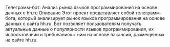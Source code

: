 Телеграмм-бот: Анализ рынка языков программирования на основе данных с hh.ru
Описание
Этот проект представляет собой телеграмм-бота, который анализирует рынок языков программирования на основе данных с сайта hh.ru. Бот позволяет пользователям получать актуальные данные о популярности языков программирования, их использовании и требованиях к ним на основе вакансий, размещенных на сайте hh.ru.
